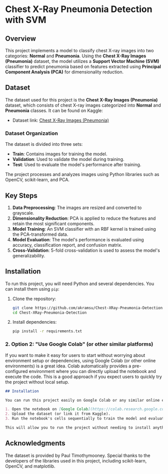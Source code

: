 # Chest X-Ray Pneumonia Detection with SVM

## Overview
This project implements a model to classify chest X-ray images into two categories: **Normal** and **Pneumonia**. Using the **Chest X-Ray Images (Pneumonia)** dataset, the model utilizes a **Support Vector Machine (SVM)** classifier to predict pneumonia based on features extracted using **Principal Component Analysis (PCA)** for dimensionality reduction.

## Dataset
The dataset used for this project is the **Chest X-Ray Images (Pneumonia)** dataset, which consists of chest X-ray images categorized into **Normal** and **Pneumonia** classes. It can be found on Kaggle:
- Dataset link: [Chest X-Ray Images (Pneumonia)](https://www.kaggle.com/datasets/paultimothymooney/chest-xray-pneumonia)

### Dataset Organization
The dataset is divided into three sets:
- **Train**: Contains images for training the model.
- **Validation**: Used to validate the model during training.
- **Test**: Used to evaluate the model's performance after training.

The project processes and analyzes images using Python libraries such as OpenCV, scikit-learn, and PCA.

## Key Steps
1. **Data Preprocessing**: The images are resized and converted to grayscale.
2. **Dimensionality Reduction**: PCA is applied to reduce the features and retain the most significant components.
3. **Model Training**: An SVM classifier with an RBF kernel is trained using the PCA-transformed data.
4. **Model Evaluation**: The model's performance is evaluated using accuracy, classification report, and confusion matrix.
5. **Cross-Validation**: 5-fold cross-validation is used to assess the model's generalizability.

## Installation

To run this project, you will need Python and several dependencies. You can install them using `pip`:

1. Clone the repository:
   ```bash
   git clone https://github.com/akramsu/Chest-XRay-Pneumonia-Detection.git
   cd Chest-XRay-Pneumonia-Detection

2. Install dependencies:
   ```bash
   pip install -r requirements.txt

### 2. **Option 2: "Use Google Colab" (or other similar platforms)**
If you want to make it easy for users to start without worrying about environment setup or dependencies, using Google Colab (or other online environments) is a great idea. Colab automatically provides a pre-configured environment where you can directly upload the notebook and execute the code. This is a good approach if you expect users to quickly try the project without local setup.

```markdown
## Installation

You can run this project easily on Google Colab or any similar online environment. 

1. Open the notebook on [Google Colab](https://colab.research.google.com/).
2. Upload the dataset (or link it from Kaggle).
3. Run the notebook's cells sequentially to train the model and evaluate the results.

This will allow you to run the project without needing to install anything on your local machine.
```

## Acknowledgments
The dataset is provided by Paul Timothymooney.
Special thanks to the developers of the libraries used in this project, including scikit-learn, OpenCV, and matplotlib.
